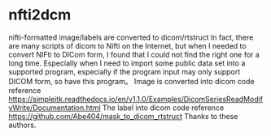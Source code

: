 # nfti2dcm
nifti-formatted image/labels are converted to dicom/rtstruct
In fact, there are many scripts of dicom to Nifti on the Internet, but when I needed to convert NIFti to DICom form, I found that I could not find the right one for a long time. Especially when I need to import some public data set into a supported program, especially if the program input may only support DICOM form, so have this program。
Image is converted into dicom code reference https://simpleitk.readthedocs.io/en/v1.1.0/Examples/DicomSeriesReadModifyWrite/Documentation.html
The label into dicom code reference https://github.com/Abe404/mask_to_dicom_rtstruct
Thanks to these authors.
